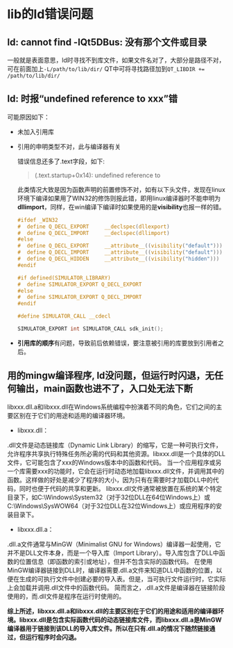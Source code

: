 # lib的ld错误问题

## ld: cannot find -lQt5DBus: 没有那个文件或目录

一般就是表面意思，ld时寻找不到库文件，如果文件名对了，大部分是路径不对，可在前面加上`-L/path/to/lib/dir/`
QT中可将寻找路径加到`QT_LIBDIR += /path/to/lib/dir/`

## ld: 时报“undefined reference to xxx”错

可能原因如下：

- 未加入引用库
- 引用的申明类型不对，此与编译器有关

    错误信息还多了.text字段，如下:
    > (.text.startup+0x14): undefined reference to 

    此类情况大致是因为函数声明的前置修饰不对，如有以下头文件，发现在linux环境下编译如果用了WIN32的修饰则报此错，即用linux编译器时不能申明为**dllimport**，同样，在win编译下编译时如果使用的是**visibility**也报一样的错。

    ```c
    #ifdef _WIN32
    #  define Q_DECL_EXPORT     __declspec(dllexport)
    #  define Q_DECL_IMPORT     __declspec(dllimport)
    #else
    #  define Q_DECL_EXPORT     __attribute__((visibility("default")))
    #  define Q_DECL_IMPORT     __attribute__((visibility("default")))
    #  define Q_DECL_HIDDEN     __attribute__((visibility("hidden")))
    #endif

    #if defined(SIMULATOR_LIBRARY)
    #  define SIMULATOR_EXPORT Q_DECL_EXPORT
    #else
    #  define SIMULATOR_EXPORT Q_DECL_IMPORT
    #endif

    #define SIMULATOR_CALL __cdecl

    SIMULATOR_EXPORT int SIMULATOR_CALL sdk_init();

    ```

- **引用库的顺序**有问题，导致前后依赖错误，要注意被引用的库要放到引用者之后。

## 用的mingw编译程序, ld没问题，但运行时闪退，无任何输出，main函数也进不了，入口处无法下断

libxxx.dll.a和libxxx.dll在Windows系统编程中扮演着不同的角色，它们之间的主要区别在于它们的用途和适用的编译器环境。

- libxxx.dll：

.dll文件是动态链接库（Dynamic Link Library）的缩写，它是一种可执行文件，允许程序共享执行特殊任务所必需的代码和其他资源。libxxx.dll是一个具体的DLL文件，它可能包含了xxx的Windows版本中的函数和代码。
当一个应用程序或另一个库需要xxx的功能时，它会在运行时动态地加载libxxx.dll文件，并调用其中的函数。这样做的好处是减少了程序的大小，因为只有在需要时才加载DLL中的代码，同时也便于代码的共享和更新。
libxxx.dll文件通常被放置在系统的某个特定目录下，如C:\Windows\System32（对于32位DLL在64位Windows上）或C:\Windows\SysWOW64（对于32位DLL在32位Windows上）或应用程序的安装目录下。

- libxxx.dll.a：

.dll.a文件通常与MinGW（Minimalist GNU for Windows）编译器一起使用，它并不是DLL文件本身，而是一个导入库（Import Library）。导入库包含了DLL中函数的位置信息（即函数的索引或地址），但并不包含实际的函数代码。
在使用MinGW编译器链接到DLL时，编译器需要.dll.a文件来知道DLL中函数的位置，以便在生成的可执行文件中创建必要的导入表。但是，当可执行文件运行时，它实际上会加载并调用.dll文件中的函数代码。
简而言之，.dll.a文件是编译器在链接阶段使用的，而.dll文件是程序在运行时使用的。

**综上所述，libxxx.dll.a和libxxx.dll的主要区别在于它们的用途和适用的编译器环境。libxxx.dll是包含实际函数代码的动态链接库文件，而libxxx.dll.a是MinGW编译器用于链接到该DLL的导入库文件。所以在只有.dll.a的情况下随然链接通过，但运行程序时会闪退。**
